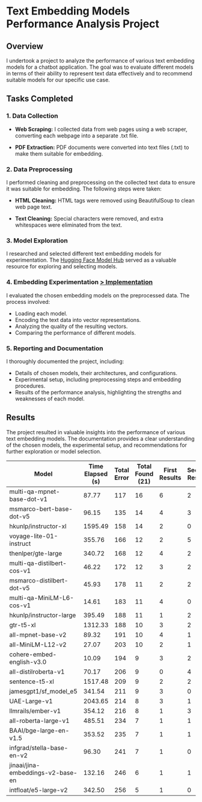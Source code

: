 # Text Embedding Models Performance Analysis Project

## Overview

I undertook a project to analyze the performance of various text embedding models for a chatbot application. The goal was to evaluate different models in terms of their ability to represent text data effectively and to recommend suitable models for our specific use case.

## Tasks Completed

### 1. Data Collection

- **Web Scraping:** I collected data from web pages using a web scraper, converting each webpage into a separate .txt file.

- **PDF Extraction:** PDF documents were converted into text files (.txt) to make them suitable for embedding.

### 2. Data Preprocessing

I performed cleaning and preprocessing on the collected text data to ensure it was suitable for embedding. The following steps were taken:

- **HTML Cleaning:** HTML tags were removed using BeautifulSoup to clean web page text.

- **Text Cleaning:** Special characters were removed, and extra whitespaces were eliminated from the text.


### 3. Model Exploration

I researched and selected different text embedding models for experimentation. The [Hugging Face Model Hub](https://huggingface.co/spaces/mteb/leaderboard) served as a valuable resource for exploring and selecting models.

### 4. Embedding Experimentation [> Implementation](https://github.com/dawit-melka/ICog-Labs/blob/main/Chat%20Bot/Embedding%20Models%20Analysis/semantic_search.ipynb)

I evaluated the chosen embedding models on the preprocessed data. The process involved:

- Loading each model.
- Encoding the text data into vector representations.
- Analyzing the quality of the resulting vectors.
- Comparing the performance of different models.

### 5. Reporting and Documentation

I thoroughly documented the project, including:

- Details of chosen models, their architectures, and configurations.
- Experimental setup, including preprocessing steps and embedding procedures.
- Results of the performance analysis, highlighting the strengths and weaknesses of each model.

## Results

The project resulted in valuable insights into the performance of various text embedding models. The documentation provides a clear understanding of the chosen models, the experimental setup, and recommendations for further exploration or model selection.

  | Model                               | Time Elapsed (s) | Total Error | Total Found (21) | First Results | Second Results | Third Results | Dimension     | Size (MB)     |
  |-------------------------------------|------------------|-------------|------------------|---------------|----------------|---------------|---------------|---------------|
  | multi-qa-mpnet-base-dot-v1          | 87.77            | 117         | 16               | 6             | 2              | 2             | 768           | 420           |
  | msmarco-bert-base-dot-v5            | 96.15            | 135         | 14               | 4             | 3              | 3             | 768           | 420           |
  | hkunlp/instructor-xl                | 1595.49          | 158         | 14               | 2             | 0              | 3             | 768           | 4960          |
  | voyage-lite-01-instruct             | 355.76           | 166         | 12               | 2             | 5              | 0             | 1024          | -             |
  | thenlper/gte-large                  | 340.72           | 168         | 12               | 4             | 2              | 1             | 1024          | 670           |
  | multi-qa-distilbert-cos-v1          | 46.22            | 172         | 12               | 3             | 2              | 1             | 768           | 250           |
  | msmarco-distilbert-dot-v5           | 45.93            | 178         | 11               | 2             | 2              | 3             | 768           | 250           |
  | multi-qa-MiniLM-L6-cos-v1           | 14.61            | 183         | 11               | 4             | 0              | 0             | 384           | 80            |
  | hkunlp/instructor-large             | 395.49           | 188         | 11               | 1             | 2              | 2             | 768           | 1340          |
  | gtr-t5-xl                           | 1312.33          | 188         | 10               | 3             | 2              | 0             | 768           | 2370          | 
  | all-mpnet-base-v2                   | 89.32            | 191         | 10               | 4             | 1              | 1             | 768           | 420           | 
  | all-MiniLM-L12-v2                   | 27.07            | 203         | 10               | 2             | 1              | 0             | 384           | 120           | 
  | cohere-embed-english-v3.0           | 10.09            | 194         | 9                | 3             | 2              | 2             | 1024          | -             | 
  | all-distilroberta-v1                | 70.17            | 206         | 9                | 0             | 4              | 2             | 768           | 290           | 
  | sentence-t5-xl                      | 1517.48          | 209         | 9                | 2             | 2              | 1             | 768           | 2370          |
  | jamesgpt1/sf_model_e5               | 341.54           | 211         | 9                | 3             | 0              | 1             | 1024          | 1340          |
  | UAE-Large-v1                        | 2043.65          | 214         | 8                | 3             | 1              | 2             | 1024          | 1340          |
  | llmrails/ember-v1                   | 354.12           | 216         | 8                | 1             | 3              | 0             | 1024          | 1340          |
  | all-roberta-large-v1                | 485.51           | 234         | 7                | 1             | 1              | 1             | 1024          | 1360          |
  | BAAI/bge-large-en-v1.5              | 353.52           | 235         | 7                | 1             | 1              | 1             | 1024          | 1340          |
  | infgrad/stella-base-en-v2           | 96.30            | 241         | 7                | 1             | 0              | 2             | 768           | 220           |
  | jinaai/jina-embeddings-v2-base-en   | 132.16           | 246         | 6                | 1             | 1              | 0             | 768           | 270           |
  | intfloat/e5-large-v2                | 342.50           | 256         | 5                | 1             | 0              | 1             | 1024          | 1340          |




